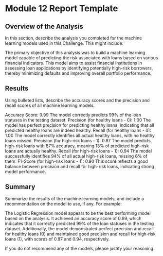 # Module 12 Report Template

## Overview of the Analysis

In this section, describe the analysis you completed for the machine learning models used in this Challenge. This might include:

The primary objective of this analysis was to build a machine learning model capable of predicting the risk associated with loans based on various financial indicators. This model aims to assist financial institutions in assessing loan applications by identifying potentially high-risk borrowers, thereby minimizing defaults and improving overall portfolio performance.

## Results 

Using bulleted lists, describe the accuracy scores and the precision and recall scores of all machine learning models.

Accuracy Score: 0.99
The model correctly predicts 99% of the loan statuses in the testing dataset.
Precision (for healthy loans - 0): 1.00
The model has perfect precision for predicting healthy loans, indicating that all predicted healthy loans are indeed healthy.
Recall (for healthy loans - 0): 1.00
The model correctly identifies all actual healthy loans, with no healthy loans missed.
Precision (for high-risk loans - 1): 0.87
The model predicts high-risk loans with 87% accuracy, meaning 13% of predicted high-risk loans are actually healthy.
Recall (for high-risk loans - 1): 0.94
The model successfully identifies 94% of all actual high-risk loans, missing 6% of them.
F1-Score (for high-risk loans - 1): 0.90
This score reflects a good balance between precision and recall for high-risk loans, indicating strong model performance.

## Summary

Summarize the results of the machine learning models, and include a recommendation on the model to use, if any. For example:

The Logistic Regression model appears to be the best performing model based on the analysis. It achieved an accuracy score of 0.99, which indicates that it correctly predicted 99% of the loan statuses in the testing dataset. Additionally, the model demonstrated perfect precision and recall for healthy loans (0) and maintained good precision and recall for high-risk loans (1), with scores of 0.87 and 0.94, respectively.

If you do not recommend any of the models, please justify your reasoning.
